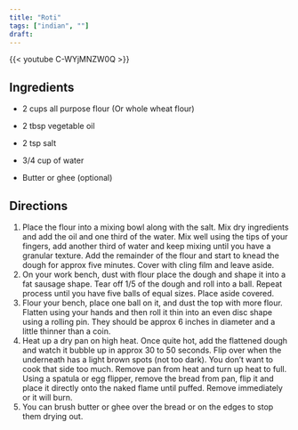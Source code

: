 ```yaml
---
title: "Roti"
tags: ["indian", ""]
draft:
---
```


{{< youtube C-WYjMNZW0Q >}}

## Ingredients

-   2 cups all purpose flour (Or whole wheat flour)

-   2 tbsp vegetable oil

-   2 tsp salt

-   3/4 cup of water

-   Butter or ghee (optional)

## Directions

1. Place the flour into a mixing bowl along with the salt. Mix dry ingredients and add the oil and one third of the water. Mix well using the tips of your fingers, add another third of water and keep mixing until you have a granular texture. Add the remainder of the flour and start to knead the dough for approx five minutes. Cover with cling film and leave aside.
2. On your work bench, dust with flour place the dough and shape it into a fat sausage shape. Tear off 1/5 of the dough and roll into a ball. Repeat process until you have five balls of equal sizes. Place aside covered.
3. Flour your bench, place one ball on it, and dust the top with more flour. Flatten using your hands and then roll it thin into an even disc shape using a rolling pin. They should be approx 6 inches in diameter and a little thinner than a coin. 
4. Heat up a dry pan on high heat. Once quite hot, add the flattened dough and watch it bubble up in approx 30 to 50 seconds. Flip over when the underneath has a light brown spots (not too dark). You don’t want to cook that side too much. Remove pan from heat and turn up heat to full. Using a spatula or egg flipper, remove the bread from pan, flip it and place it directly onto the naked flame until puffed. Remove immediately or it will burn.
5. You can brush butter or ghee over the bread or on the edges to stop them drying out.